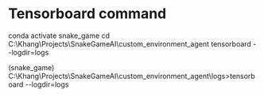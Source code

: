 # Tensorboard command

conda activate snake_game
cd C:\Khang\Projects\SnakeGameAI\custom_environment_agent
tensorboard --logdir=logs

(snake_game) C:\Khang\Projects\SnakeGameAI\custom_environment_agent\logs>tensorboard --logdir=logs
